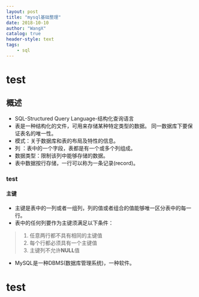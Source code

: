 ```yaml
---
layout: post
title: "mysql基础整理"
date: 2018-10-10 
author: "WangX"
catalog: true
header-style: text
tags:
    - sql
---
```

# test
## 概述

* SQL-Structured Query Language-结构化查询语言
* 表是一种结构化的文件，可用来存储某种特定类型的数据。 同一数据库下要保证表名的唯一性。
* 模式：关于数据库和表的布局及特性的信息。
* 列 ：表中的一个字段，表都是有一个或多个列组成。
* 数据类型：限制该列中能够存储的数据。
* 表中数据按行存储，一行可以称为一条记录(record)。

### test

#### 主键
* 主键是表中的一列或者一组列，列的值或者组合的值能够唯一区分表中的每一行。
* 表中的任何列要作为主键须满足以下条件：
>1. 任意两行都不具有相同的主键值
>2. 每个行都必须具有一个主键值
>3. 主键列不允许**NULL**值

* MySQL是一种DBMS(数据库管理系统)，一种软件。

# test

